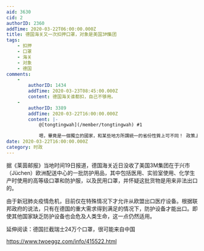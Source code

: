 ```yaml
---
aid: 3630
cid: 2
authorID: 2360
addTime: 2020-03-22T06:00:00.000Z
title: 德国海关又一次扣押口罩，对象是美国3M集团
tags:
    - 扣押
    - 口罩
    - 海关
    - 对象
    - 德国
comments:
    -
        authorID: 1434
        addTime: 2020-03-23T08:45:00.000Z
        content: 德国海关谁都扣，自己不够用。
    -
        authorID: 3389
        addTime: 2020-03-22T16:00:00.000Z
        content: |-
            @[tongtingwah](/member/tongtingwah) #1

            嗯，畢竟是一個獨立的國家，和某些地方所謂統一的省份性質上可不同！ 政策上自然不會和其他國家統一協調，手段是否合理暫且不談！可以理解
date: 2020-03-22T16:00:00.000Z
category: 时政
---
```


据《莱茵邮报》当地时间19日报道，德国海关近日没收了美国3M集团在于兴市（Jüchen）欧洲配送中心的一批防护用品，其中包括医用、实验室使用、化学生产时使用的高等级口罩和防护服，以及民用口罩，并怀疑这批货物是用来非法出口的。

由于新冠肺炎疫情危机，目前仅在特殊情况下才允许从欧盟出口医疗设备。根据联邦政府的说法，只有在德国的重大需求得到满足的情况下，防护设备才能出口。即使其他国家缺乏防护设备也会危及人类生命，这一点仍然适用。

延伸阅读：德国拦截瑞士24万个口罩，很可能来自中国

https://www.twoeggz.com/info/415522.html
